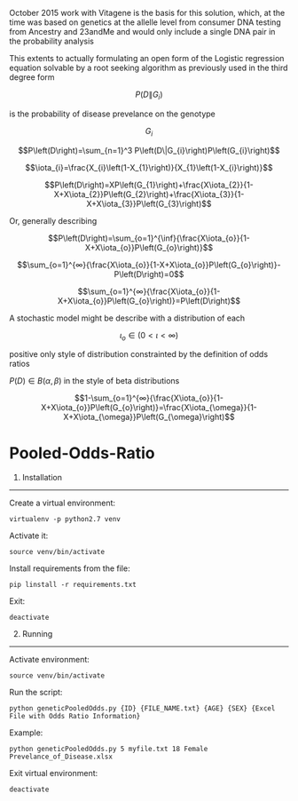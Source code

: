 October 2015 work with Vitagene is the basis for this solution, which, at the time was based on genetics at the allelle level from consumer DNA testing from Ancestry and 23andMe and would only include a single DNA pair in the probability analysis

This extents to actually formulating an open form of the Logistic regression equation solvable by a root seeking algorithm as previously used in the third degree form

$$P\left(D\|G_{i}\right)$$ 

is the probability of disease prevelance on the genotype 

$$G_{i}$$

$$P\left(D\right)=\sum_{n=1}^3 P\left(D\|G_{i}\right)P\left(G_{i}\right)$$

$$\iota_{i}=\frac{X_{i}\left(1-X_{1}\right)}{X_{1}\left(1-X_{i}\right)}$$

$$P\left(D\right)=XP\left(G_{1}\right)+\frac{X\iota_{2}}{1-X+X\iota_{2}}P\left(G_{2}\right)+\frac{X\iota_{3}}{1-X+X\iota_{3}}P\left(G_{3}\right)$$

Or, generally describing

$$P\left(D\right)=\sum_{o=1}^{\inf}{\frac{X\iota_{o}}{1-X+X\iota_{o}}P\left(G_{o}\right)}$$

$$\sum_{o=1}^{∞}{\frac{X\iota_{o}}{1-X+X\iota_{o}}P\left(G_{o}\right)}-P\left(D\right)=0$$

$$\sum_{o=1}^{∞}{\frac{X\iota_{o}}{1-X+X\iota_{o}}P\left(G_{o}\right)}=P\left(D\right)$$

A stochastic model might be describe with a distribution of each 

$$\iota_{o} \in \left(0\lt \iota\lt ∞ \right)$$

positive only style of distribution constrainted by the definition of odds ratios

$P\left(D\right)\in B\left(\alpha,\beta\right)$ in the style of beta distributions

$$1-\sum_{o=1}^{∞}{\frac{X\iota_{o}}{1-X+X\iota_{o}}P\left(G_{o}\right)}=\frac{X\iota_{\omega}}{1-X+X\iota_{\omega}}P\left(G_{\omega}\right)$$

Pooled-Odds-Ratio
=================

1. Installation
---------------
Create a virtual environment:
```
virtualenv -p python2.7 venv
```

Activate it:
```
source venv/bin/activate
```

Install requirements from the file:
```
pip linstall -r requirements.txt
```

Exit:
```
deactivate
```

2. Running
----------
Activate environment:
```
source venv/bin/activate
```

Run the script:
```
python geneticPooledOdds.py {ID} {FILE_NAME.txt} {AGE} {SEX} {Excel File with Odds Ratio Information}
```

Example:
```
python geneticPooledOdds.py 5 myfile.txt 18 Female Prevelance_of_Disease.xlsx
```

Exit virtual environment:
```
deactivate
```

